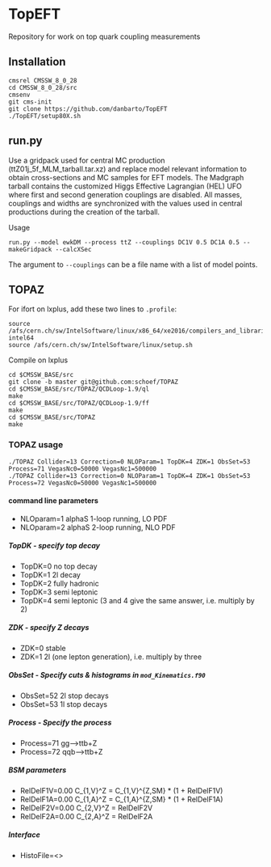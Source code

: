 # TopEFT
Repository for work on top quark coupling measurements

## Installation

```
cmsrel CMSSW_8_0_28
cd CMSSW_8_0_28/src
cmsenv
git cms-init
git clone https://github.com/danbarto/TopEFT
./TopEFT/setup80X.sh
```

## run.py

Use a gridpack used for central MC production (ttZ01j_5f_MLM_tarball.tar.xz) and replace model relevant information to obtain cross-sections and MC samples for EFT models. The Madgraph tarball contains the customized Higgs Effective Lagrangian (HEL) UFO where first and second generation couplings are disabled.
All masses, couplings and widths are synchronized with the values used in central productions during the creation of the tarball.

Usage
```
run.py --model ewkDM --process ttZ --couplings DC1V 0.5 DC1A 0.5 --makeGridpack --calcXSec
```
The argument to `--couplings` can be a file name with a list of model points.

## TOPAZ
For ifort on lxplus, add these two lines to `.profile`:
```
source /afs/cern.ch/sw/IntelSoftware/linux/x86_64/xe2016/compilers_and_libraries_2016.1.150/linux/bin/ifortvars.sh intel64
source /afs/cern.ch/sw/IntelSoftware/linux/setup.sh
```
Compile on lxplus
```
cd $CMSSW_BASE/src
git clone -b master git@github.com:schoef/TOPAZ
cd $CMSSW_BASE/src/TOPAZ/QCDLoop-1.9/ql
make
cd $CMSSW_BASE/src/TOPAZ/QCDLoop-1.9/ff
make
cd $CMSSW_BASE/src/TOPAZ
make
```
### TOPAZ usage
```
./TOPAZ Collider=13 Correction=0 NLOParam=1 TopDK=4 ZDK=1 ObsSet=53 Process=71 VegasNc0=50000 VegasNc1=500000
./TOPAZ Collider=13 Correction=0 NLOParam=1 TopDK=4 ZDK=1 ObsSet=53 Process=72 VegasNc0=50000 VegasNc1=500000
```

#### command line parameters

  * NLOparam=1 alphaS 1-loop running, LO PDF
  * NLOparam=2 alphaS 2-loop running, NLO PDF

##### TopDK - specify top decay
  * TopDK=0 no top decay
  * TopDK=1 2l decay
  * TopDK=2 fully hadronic
  * TopDK=3 semi leptonic
  * TopDK=4 semi leptonic (3 and 4 give the same answer, i.e. multiply by 2)

##### ZDK - specify Z decays
  * ZDK=0   stable
  * ZDK=1   2l (one lepton generation), i.e. multiply by three

##### ObsSet - Specify cuts & histograms in `mod_Kinematics.f90`
  * ObsSet=52 2l stop decays
  * ObsSet=53 1l stop decays
 
##### Process - Specify the process
  * Process=71 gg-->ttb+Z
  * Process=72 qqb-->ttb+Z

##### BSM parameters
  * RelDelF1V=0.00  C_{1,V}^Z = C_{1,V}^{Z,SM} * (1 + RelDelF1V)
  * RelDelF1A=0.00  C_{1,A}^Z = C_{1,A}^{Z,SM} * (1 + RelDelF1A)
  * RelDelF2V=0.00  C_{2,V}^Z = RelDelF2V
  * RelDelF2A=0.00  C_{2,A}^Z = RelDelF2A

##### Interface
  * HistoFile=<<filename>>

